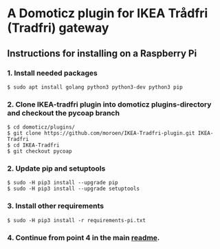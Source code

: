 # A Domoticz plugin for IKEA Trådfri (Tradfri) gateway

## Instructions for installing on a Raspberry Pi

### 1. Install needed packages
```
$ sudo apt install golang python3 python3-dev python3 pip
```

### 2. Clone IKEA-tradfri plugin into domoticz plugins-directory and checkout the pycoap branch
```
$ cd domoticz/plugins/
$ git clone https://github.com/moroen/IKEA-Tradfri-plugin.git IKEA-Tradfri
$ cd IKEA-Tradfri
$ git checkout pycoap
```

### 2. Update pip and setuptools
```shell
$ sudo -H pip3 install --upgrade pip
$ sudo -H pip3 install --upgrade setuptools
```

### 3. Install other requirements
```shell
$ sudo -H pip3 install -r requirements-pi.txt
```

### 4. Continue from point 4 in the main [readme](README.md).
